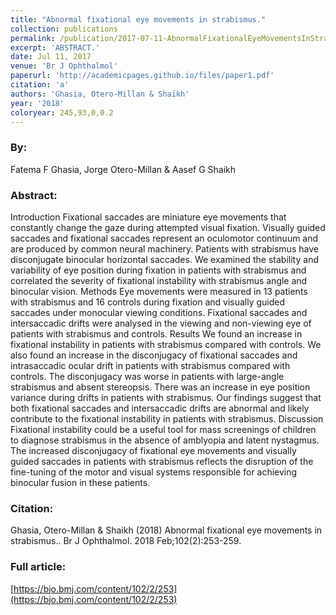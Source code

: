 ```yaml
---
title: "Abnormal fixational eye movements in strabismus."
collection: publications
permalink: /publication/2017-07-11-AbnormalFixationalEyeMovementsInStrabismus_
excerpt: 'ABSTRACT.'
date: Jul 11, 2017
venue: 'Br J Ophthalmol'
paperurl: 'http://academicpages.github.io/files/paper1.pdf'
citation: 'a'
authors: 'Ghasia, Otero-Millan & Shaikh'
year: '2018'
coloryear: 245,93,0,0.2
---
```


### By: 
Fatema F Ghasia, Jorge Otero-Millan & Aasef G Shaikh

### Abstract: 
Introduction Fixational saccades are miniature eye movements that constantly change the gaze during attempted visual fixation. Visually guided saccades and fixational saccades represent an oculomotor continuum and are produced by common neural machinery. Patients with strabismus have disconjugate binocular horizontal saccades. We examined the stability and variability of eye position during fixation in patients with strabismus and correlated the severity of fixational instability with strabismus angle and binocular vision.
Methods Eye movements were measured in 13 patients with strabismus and 16 controls during fixation and visually guided saccades under monocular viewing conditions. Fixational saccades and intersaccadic drifts were analysed in the viewing and non-viewing eye of patients with strabismus and controls.
Results We found an increase in fixational instability in patients with strabismus compared with controls. We also found an increase in the disconjugacy of fixational saccades and intrasaccadic ocular drift in patients with strabismus compared with controls. The disconjugacy was worse in patients with large-angle strabismus and absent stereopsis. There was an increase in eye position variance during drifts in patients with strabismus. Our findings suggest that both fixational saccades and intersaccadic drifts are abnormal and likely contribute to the fixational instability in patients with strabismus.
Discussion Fixational instability could be a useful tool for mass screenings of children to diagnose strabismus in the absence of amblyopia and latent nystagmus. The increased disconjugacy of fixational eye movements and visually guided saccades in patients with strabismus reflects the disruption of the fine-tuning of the motor and visual systems responsible for achieving binocular fusion in these patients.

### Citation: 
Ghasia, Otero-Millan & Shaikh (2018) Abnormal fixational eye movements in strabismus.. Br J Ophthalmol. 2018 Feb;102(2):253-259. 

### Full article: 
[https://bjo.bmj.com/content/102/2/253](https://bjo.bmj.com/content/102/2/253)
